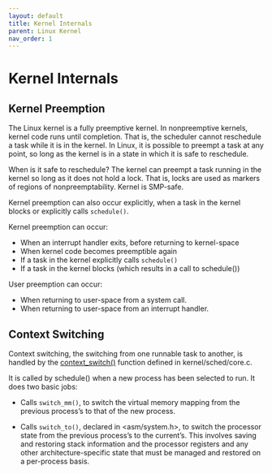 ```yaml
---
layout: default
title: Kernel Internals
parent: Linux Kernel
nav_order: 1
---
```


# Kernel Internals

## Kernel Preemption

The Linux kernel is a fully preemptive kernel. In nonpreemptive kernels, kernel code runs until completion. That is, the scheduler cannot reschedule a task while it is in the kernel. In Linux, it is possible to preempt a task at any point, so long as the kernel is in a state in which it is safe to reschedule.

When is it safe to reschedule? The kernel can preempt a task running in the kernel so long as it does not hold a lock. That is, locks are used as markers of regions of nonpreemptability. Kernel is SMP-safe.

Kernel preemption can also occur explicitly, when a task in the kernel blocks or explicitly calls `schedule()`.

Kernel preemption can occur:

* When an interrupt handler exits, before returning to kernel-space
* When kernel code becomes preemptible again
* If a task in the kernel explicitly calls `schedule()`
* If a task in the kernel blocks (which results in a call to schedule())

User preemption can occur:

* When returning to user-space from a system call.
* When returning to user-space from an interrupt handler.

## Context Switching

Context switching, the switching from one runnable task to another, is handled by the [context_switch()](https://elixir.bootlin.com/linux/v6.11/source/kernel/sched/core.c#L5132) function defined in kernel/sched/core.c.

It is called by schedule() when a new process has been selected to run. It does two basic jobs:

* Calls `switch_mm()`, to switch the virtual memory mapping from the previous process’s to that of the new process.

* Calls `switch_to()`, declared in <asm/system.h>, to switch the processor state from the previous process’s to the current’s. This involves saving and restoring stack information and the processor registers and any other architecture-specific state that must be managed and restored on a per-process basis.
